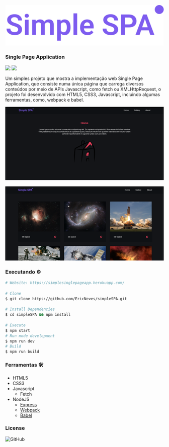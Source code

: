 ![Logo](.github/logo.svg)

### Single Page Application

<div>
    <img src="https://img.shields.io/github/license/ericneves/simplespa?color=red&logo=square&style=social">
    <img src="https://img.shields.io/github/last-commit/ericneves/simplespa?color=cyan&logo=square&style=social">
</div>

<p>Um simples projeto que mostra a implementação web Single Page Application, que consiste numa única página que carrega diversos conteúdos por meio de APIs Javascript, como fetch ou XMLHttpRequest, o projeto foi desenvolvido com HTML5, CSS3, Javascript, incluindo algumas ferramentas, como, webpack e babel.</p>

![Screenshot](./.github/screenshotA.png)
<br/><br/>
![Screenshot](./.github/screenshotB.png)

### Executando ⚙️

```sh
# Website: https://simplesinglepageapp.herokuapp.com/

# Clone
$ git clone https://github.com/EricNeves/simpleSPA.git

# Install Dependencies
$ cd simpleSPA && npm install

# Execute
$ npm start
# Run mode development 
$ npm run dev
# Build
$ npm run build
```

### Ferramentas 🛠

   * HTML5
   * CSS3
   * Javascript
     * Fetch
   * NodeJS
     * [Express]('https://expressjs.com/')
     * [Webpack]('https://webpack.js.org/')
     * [Babel]('https://babeljs.io/')

### License

![GitHub](https://img.shields.io/github/license/ericneves/simplespa?color=red&logo=square&style=social)